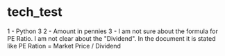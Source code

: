 # tech_test
1 - Python 3
2 - Amount in pennies
3 - I am not sure about the formula for PE Ratio. I am not clear about the "Dividend". In the document it is stated like PE Ration = Market Price / Dividend
